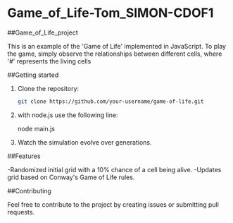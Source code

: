 # Game_of_Life-Tom_SIMON-CDOF1
##Game_of_Life_project

This is an example of the 'Game of Life' implemented in JavaScript. To play the game, simply observe the relationships between different cells, where '#' represents the living cells

##Getting started 

1. Clone the repository:
   ```bash
   git clone https://github.com/your-username/game-of-life.git

2. with node.js use the following line:
   
   node main.js

4. Watch the simulation evolve over generations.


##Features

-Randomized initial grid with a 10% chance of a cell being alive.
-Updates grid based on Conway's Game of Life rules.

##Contributing

Feel free to contribute to the project by creating issues or submitting pull requests.

